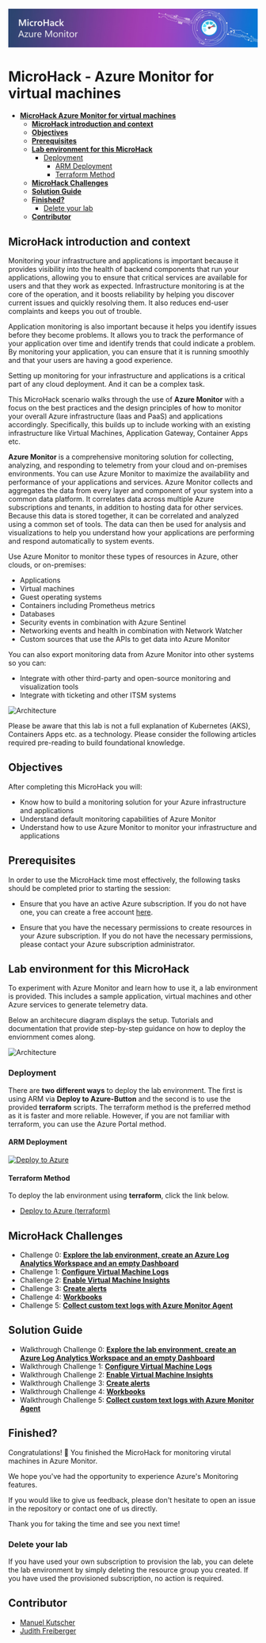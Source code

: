 ![image](img/1920x300_EventBanner_MicroHack_Monitor_wText.jpg)

# MicroHack - Azure Monitor for virtual machines

- [**MicroHack Azure Monitor for virtual machines**](#microhack-azure-monitor-for-virtual-machines)
  - [**MicroHack introduction and context**](#microhack-introduction-and-context)
  - [**Objectives**](#objectives)
  - [**Prerequisites**](#prerequisites)
  - [**Lab environment for this MicroHack**](#lab-environment-for-this-microhack)
    - [Deployment](#deployment)
      - [ARM Deployment](#arm-deployment)
      - [Terraform Method](#terraform-method)
  - [**MicroHack Challenges**](#microhack-challenges)
  - [**Solution Guide**](#solution-guide)
  - [**Finished?**](#finished)
    - [Delete your lab](#delete-your-lab)
  - [**Contributor**](#contributor)

## **MicroHack introduction and context**

Monitoring your infrastructure and applications is important because it provides visibility into the health of backend components that run your applications, allowing you to ensure that critical services are available for users and that they work as expected. Infrastructure monitoring is at the core of the operation, and it boosts reliability by helping you discover current issues and quickly resolving them. It also reduces end-user complaints and keeps you out of trouble.

Application monitoring is also important because it helps you identify issues before they become problems. It allows you to track the performance of your application over time and identify trends that could indicate a problem. By monitoring your application, you can ensure that it is running smoothly and that your users are having a good experience.

Setting up monitoring for your infrastructure and applications is a critical part of any cloud deployment. And it can be a complex task.

This MicroHack scenario walks through the use of **Azure Monitor** with a focus on the best practices and the design principles of how to monitor your overall Azure infrastructure (Iaas and PaaS) and applications accordingly. Specifically, this builds up to include working with an existing infrastructure like Virtual Machines, Application Gateway, Container Apps etc.

**Azure Monitor** is a comprehensive monitoring solution for collecting, analyzing, and responding to telemetry from your cloud and on-premises environments. You can use Azure Monitor to maximize the availability and performance of your applications and services. Azure Monitor collects and aggregates the data from every layer and component of your system into a common data platform. It correlates data across multiple Azure subscriptions and tenants, in addition to hosting data for other services. Because this data is stored together, it can be correlated and analyzed using a common set of tools. The data can then be used for analysis and visualizations to help you understand how your applications are performing and respond automatically to system events.

Use Azure Monitor to monitor these types of resources in Azure, other clouds, or on-premises:

- Applications
- Virtual machines
- Guest operating systems
- Containers including Prometheus metrics
- Databases
- Security events in combination with Azure Sentinel
- Networking events and health in combination with Network Watcher
- Custom sources that use the APIs to get data into Azure Monitor

You can also export monitoring data from Azure Monitor into other systems so you can:

- Integrate with other third-party and open-source monitoring and visualization tools
- Integrate with ticketing and other ITSM systems

![Architecture](./img/azure_monitor.png)

Please be aware that this lab is not a full explanation of Kubernetes (AKS), Containers Apps etc. as a technology. Please consider the following articles required pre-reading to build foundational knowledge.

## **Objectives**

After completing this MicroHack you will:

- Know how to build a monitoring solution for your Azure infrastructure and applications
- Understand default monitoring capabilities of Azure Monitor
- Understand how to use Azure Monitor to monitor your infrastructure and applications

## **Prerequisites**

In order to use the MicroHack time most effectively, the following tasks should be completed prior to starting the session:

- Ensure that you have an active Azure subscription. If you do not have one, you can create a free account [here](https://azure.microsoft.com/en-us/free/).

- Ensure that you have the necessary permissions to create resources in your Azure subscription. If you do not have the necessary permissions, please contact your Azure subscription administrator.

## **Lab environment for this MicroHack**

To experiment with Azure Monitor and learn how to use it, a lab environment is provided. This includes a sample application, virtual machines and other Azure services to generate telemetry data.

Below an architecure diagram displays the setup. Tutorials and documentation that provide step-by-step guidance on how to deploy the enviornment comes along.

![Architecture](./img/architecture_01.png)

### Deployment

There are **two different ways** to deploy the lab environment. The first is using ARM via **Deploy to Azure-Button** and the second is to use the provided **terraform** scripts. The terraform method is the preferred method as it is faster and more reliable. However, if you are not familiar with terraform, you can use the Azure Portal method.

#### ARM Deployment

[![Deploy to Azure](https://aka.ms/deploytoazurebutton)](https://portal.azure.com/#create/Microsoft.Template/uri/https%3A%2F%2Fraw.githubusercontent.com%2Finfracsademos%2FMicroHack%2Fmain%2F03-Azure%2F01-03-Infrastructure%2F07_Azure_Monitor%2Fresources%2FARM%2Ftemplate.json)

#### Terraform Method

To deploy the lab environment using **terraform**, click the link below.

- [Deploy to Azure (terraform)](./resources/terraform/README.md)

## **MicroHack Challenges**

- Challenge 0: **[Explore the lab environment, create an Azure Log Analytics Workspace and an empty Dashboard](challenges/00_challenge.md)**
- Challenge 1: **[Configure Virtual Machine Logs](challenges/01_challenge.md)**
- Challenge 2: **[Enable Virtual Machine Insights](challenges/02_challenge.md)**
- Challenge 3: **[Create alerts](challenges/03_challenge.md)**
- Challenge 4: **[Workbooks](challenges/04_challenge.md)**
- Challenge 5: **[Collect custom text logs with Azure Monitor Agent](challenges/05_challenge.md)**

## **Solution Guide**

- Walkthrough Challenge 0: **[Explore the lab environment, create an Azure Log Analytics Workspace and an empty Dashboard](walkthrough/challenge-0/solution.md)**
- Walkthrough Challenge 1: **[Configure Virtual Machine Logs](walkthrough/challenge-1/solution.md)**
- Walkthrough Challenge 2: **[Enable Virtual Machine Insights](walkthrough/challenge-2/solution.md)**
- Walkthrough Challenge 3: **[Create alerts](walkthrough/challenge-3/solution.md)**
- Walkthrough Challenge 4: **[Workbooks](walkthrough/challenge-4/solution.md)**
- Walkthrough Challenge 5: **[Collect custom text logs with Azure Monitor Agent](walkthrough/challenge-5/solution.md)**

## **Finished?**

Congratulations! :partying_face: You finished the MicroHack for monitoring virutal machines in Azure Monitor.

We hope you've had the opportunity to experience Azure's Monitoring features.

If you would like to give us feedback, please don't hesitate to open an issue in the repository or contact one of us directly.

Thank you for taking the time and see you next time!

### Delete your lab

If you have used your own subscription to provision the lab, you can delete the lab environment by simply deleting the resource group you created. If you have used the provisioned subscription, no action is required.

## **Contributor**

- [Manuel Kutscher](https://www.linkedin.com/in/manuel-soelch)
- [Judith Freiberger](https://www.linkedin.com/in/judithfreiberger)
